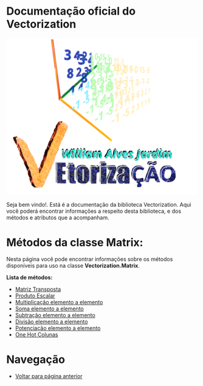 # Documentação oficial do Vectorization
![Logo do projeto](https://github.com/WilliamJardim/Vectorization/blob/main/imagens/logo512x512.png)

Seja bem vindo!. Está é a documentação da biblioteca Vectorization.
Aqui você poderá encontrar informações a respeito desta biblioteca, e dos métodos e atributos que a acompanham.

# Métodos da classe Matrix:
Nesta página você pode encontrar informações sobre os métodos disponíveis para uso na classe **Vectorization.Matrix**.

**Lista de métodos:**
 - [Matriz Transposta](Transposta/page.md)
 - [Produto Escalar](ProdutoEscalar/page.md)
 - [Multiplicação elemento a elemento](Multiplicacao/page.md)
 - [Soma elemento a elemento](Soma/page.md)
 - [Subtração elemento a elemento](Subtracao/page.md)
 - [Divisão elemento a elemento](Divisao/page.md)
 - [Potenciação elemento a elemento](Potenciacao/page.md)
 - [One Hot Colunas](OneHotColunas/page.md)

# Navegação
* [Voltar para página anterior](../page.md)